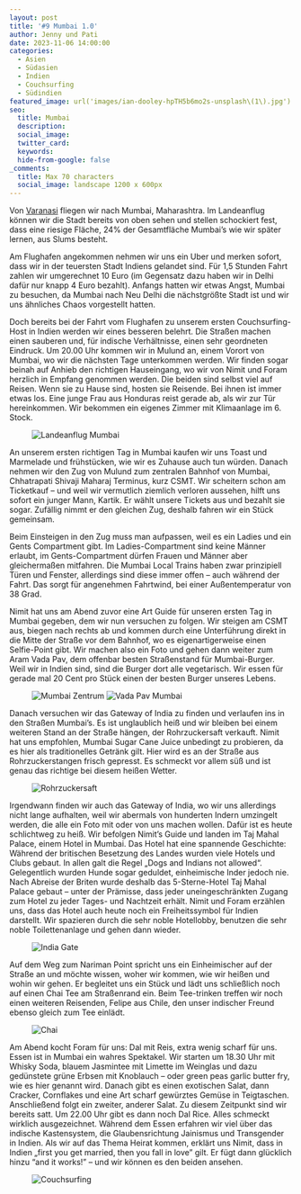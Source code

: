 ```yaml
---
layout: post
title: '#9 Mumbai 1.0'
author: Jenny und Pati
date: 2023-11-06 14:00:00
categories:
  - Asien
  - Südasien
  - Indien
  - Couchsurfing
  - Südindien
featured_image: url('images/ian-dooley-hpTH5b6mo2s-unsplash\(1\).jpg')
seo:
  title: Mumbai
  description:
  social_image:
  twitter_card:
  keywords:
  hide-from-google: false
_comments:
  title: Max 70 characters
  social_image: landscape 1200 x 600px
---
```

Von [Varanasi](2023-10-30-varanasi) fliegen wir nach Mumbai, Maharashtra. Im Landeanflug können wir die Stadt bereits von oben sehen und stellen schockiert fest, dass eine riesige Fläche, 24% der Gesamtfläche Mumbai’s wie wir später lernen, aus Slums besteht.

Am Flughafen angekommen nehmen wir uns ein Uber und merken sofort, dass wir in der teuersten Stadt Indiens gelandet sind. Für 1,5 Stunden Fahrt zahlen wir umgerechnet 10 Euro (im Gegensatz dazu haben wir in Delhi dafür nur knapp 4 Euro bezahlt). Anfangs hatten wir etwas Angst, Mumbai zu besuchen, da Mumbai nach Neu Delhi die nächstgrößte Stadt ist und wir uns ähnliches Chaos vorgestellt hatten.

Doch bereits bei der Fahrt vom Flughafen zu unserem ersten Couchsurfing-Host in Indien werden wir eines besseren belehrt. Die Straßen machen einen sauberen und, für indische Verhältnisse, einen sehr geordneten Eindruck. Um 20.00 Uhr kommen wir in Mulund an, einem Vorort von Mumbai, wo wir die nächsten Tage unterkommen werden. Wir finden sogar beinah auf Anhieb den richtigen Hauseingang, wo wir von Nimit und Foram herzlich in Empfang genommen werden. Die beiden sind selbst viel auf Reisen. Wenn sie zu Hause sind, hosten sie Reisende. Bei ihnen ist immer etwas los. Eine junge Frau aus Honduras reist gerade ab, als wir zur Tür hereinkommen. Wir bekommen ein eigenes Zimmer mit Klimaanlage im 6. Stock.

<figure class="img1">
 	<img src="/images/diary/indien/mumbai/mumbai-3.jpg" alt="Landeanflug Mumbai">
</figure>

An unserem ersten richtigen Tag in Mumbai kaufen wir uns Toast und Marmelade und frühstücken, wie wir es Zuhause auch tun würden. Danach nehmen wir den Zug von Mulund zum zentralen Bahnhof von Mumbai, Chhatrapati Shivaji Maharaj Terminus, kurz CSMT. Wir scheitern schon am Ticketkauf – und weil wir vermutlich ziemlich verloren aussehen, hilft uns sofort ein junger Mann, Kartik. Er wählt unsere Tickets aus und bezahlt sie sogar. Zufällig nimmt er den gleichen Zug, deshalb fahren wir ein Stück gemeinsam.

Beim Einsteigen in den Zug muss man aufpassen, weil es ein Ladies und ein Gents Compartment gibt. Im Ladies-Compartment sind keine Männer erlaubt, im Gents-Compartment dürfen Frauen und Männer aber gleichermaßen mitfahren. Die Mumbai Local Trains haben zwar prinzipiell Türen und Fenster, allerdings sind diese immer offen – auch während der Fahrt. Das sorgt für angenehmen Fahrtwind, bei einer Außentemperatur von 38 Grad.

Nimit hat uns am Abend zuvor eine Art Guide für unseren ersten Tag in Mumbai gegeben, dem wir nun versuchen zu folgen. Wir steigen am CSMT aus, biegen nach rechts ab und kommen durch eine Unterführung direkt in die Mitte der Straße vor dem Bahnhof, wo es eigenartigerweise einen Selfie-Point gibt. Wir machen also ein Foto und gehen dann weiter zum Aram Vada Pav, dem offenbar besten Straßenstand für Mumbai-Burger. Weil wir in Indien sind, sind die Burger dort alle vegetarisch. Wir essen für gerade mal 20 Cent pro Stück einen der besten Burger unseres Lebens.

<figure class="img2">
 	<img src="/images/diary/indien/mumbai/mumbai-6.jpg" alt="Mumbai Zentrum">
  <img src="/images/diary/indien/mumbai/mumbai-4.jpg" alt="Vada Pav Mumbai">
</figure>

Danach versuchen wir das Gateway of India zu finden und verlaufen ins in den Straßen Mumbai’s. Es ist unglaublich heiß und wir bleiben bei einem weiteren Stand an der Straße hängen, der Rohrzuckersaft verkauft. Nimit hat uns empfohlen, Mumbai Sugar Cane Juice unbedingt zu probieren, da es hier als traditionelles Getränk gilt. Hier wird es an der Straße aus Rohrzuckerstangen frisch gepresst. Es schmeckt vor allem süß und ist genau das richtige bei diesem heißen Wetter.

<figure class="img1">
 	<img src="/images/diary/indien/mumbai/mumbai-5.jpg" alt="Rohrzuckersaft">
</figure>

Irgendwann finden wir auch das Gateway of India, wo wir uns allerdings nicht lange aufhalten, weil wir abermals von hunderten Indern umzingelt werden, die alle ein Foto mit oder von uns machen wollen. Dafür ist es heute schlichtweg zu heiß. Wir befolgen Nimit’s Guide und landen im Taj Mahal Palace, einem Hotel in Mumbai. Das Hotel hat eine spannende Geschichte: Während der britischen Besetzung des Landes wurden viele Hotels und Clubs gebaut. In allen galt die Regel „Dogs and Indians not allowed“. Gelegentlich wurden Hunde sogar geduldet, einheimische Inder jedoch nie. Nach Abreise der Briten wurde deshalb das 5-Sterne-Hotel Taj Mahal Palace gebaut – unter der Prämisse, dass jeder uneingeschränkten Zugang zum Hotel zu jeder Tages- und Nachtzeit erhält. Nimit und Foram erzählen uns, dass das Hotel auch heute noch ein Freiheitssymbol für Indien darstellt. Wir spazieren durch die sehr noble Hotellobby, benutzen die sehr noble Toilettenanlage und gehen dann wieder.

<figure class="img1">
 	<img src="/images/diary/indien/mumbai/mumbai-7.jpg" alt="India Gate">
</figure>

Auf dem Weg zum Nariman Point spricht uns ein Einheimischer auf der Straße an und möchte wissen, woher wir kommen, wie wir heißen und wohin wir gehen. Er begleitet uns ein Stück und lädt uns schließlich noch auf einen Chai Tee am Straßenrand ein. Beim Tee-trinken treffen wir noch einen weiteren Reisenden, Felipe aus Chile, den unser indischer Freund ebenso gleich zum Tee einlädt.

<figure class="img1">
 	<img src="/images/diary/indien/mumbai/mumbai-2.jpg" alt="Chai">
</figure>

Am Abend kocht Foram für uns: Dal mit Reis, extra wenig scharf für uns. Essen ist in Mumbai ein wahres Spektakel. Wir starten um 18.30 Uhr mit Whisky Soda, blauem Jasmintee mit Limette im Weinglas und dazu gedünstete grüne Erbsen mit Knoblauch – oder green peas garlic butter fry, wie es hier genannt wird. Danach gibt es einen exotischen Salat, dann Cracker, Cornflakes und eine Art scharf gewürztes Gemüse in Teigtaschen. Anschließend folgt ein zweiter, anderer Salat. Zu diesem Zeitpunkt sind wir bereits satt. Um 22.00 Uhr gibt es dann noch Dal Rice. Alles schmeckt wirklich ausgezeichnet. Während dem Essen erfahren wir viel über das indische Kastensystem, die Glaubensrichtung Jainismus und Transgender in Indien. Als wir auf das Thema Heirat kommen, erklärt uns Nimit, dass in Indien „first you get married, then you fall in love” gilt. Er fügt dann glücklich hinzu “and it works!” – und wir können es den beiden ansehen.

<figure class="img1">
 	<img src="/images/diary/indien/mumbai/mumbai-1.jpg" alt="Couchsurfing">
</figure>